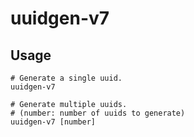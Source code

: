 # uuidgen-v7

## Usage

```shell
# Generate a single uuid.
uuidgen-v7

# Generate multiple uuids.
# (number: number of uuids to generate)
uuidgen-v7 [number]
```
